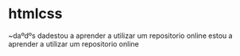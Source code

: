 # htmlcss
 
~daºdºs
dadestou a aprender a utilizar um repositorio online estou a aprender a utilizar um repositorio online 